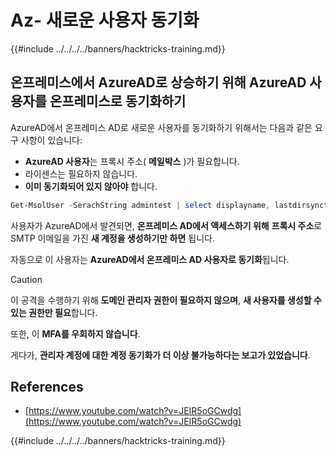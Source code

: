 # Az- 새로운 사용자 동기화

{{#include ../../../../banners/hacktricks-training.md}}

## 온프레미스에서 AzureAD로 상승하기 위해 AzureAD 사용자를 온프레미스로 동기화하기

AzureAD에서 온프레미스 AD로 새로운 사용자를 동기화하기 위해서는 다음과 같은 요구 사항이 있습니다:

- **AzureAD 사용자**는 프록시 주소( **메일박스** )가 필요합니다.
- 라이센스는 필요하지 않습니다.
- **이미 동기화되어 있지 않아야** 합니다.
```powershell
Get-MsolUser -SerachString admintest | select displayname, lastdirsynctime, proxyaddresses, lastpasswordchangetimestamp | fl
```
사용자가 AzureAD에서 발견되면, **온프레미스 AD에서 액세스하기 위해** **프록시 주소**로 SMTP 이메일을 가진 **새 계정을 생성하기만 하면** 됩니다.

자동으로 이 사용자는 **AzureAD에서 온프레미스 AD 사용자로 동기화**됩니다.

> [!CAUTION]
> 이 공격을 수행하기 위해 **도메인 관리자 권한이 필요하지 않으며**, **새 사용자를 생성할 수 있는 권한만 필요**합니다.
>
> 또한, 이 **MFA를 우회하지 않습니다**.
>
> 게다가, **관리자 계정에 대한 계정 동기화가 더 이상 불가능하다는 보고가 있었습니다**.

## References

- [https://www.youtube.com/watch?v=JEIR5oGCwdg](https://www.youtube.com/watch?v=JEIR5oGCwdg)

{{#include ../../../../banners/hacktricks-training.md}}
